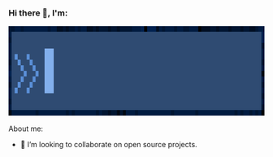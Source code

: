 ### Hi there 👋, I'm:

<img src="Assets/LoneHandymanTitle.gif" width="935" height="176" />

About me:

- 👯 I’m looking to collaborate on open source projects.

